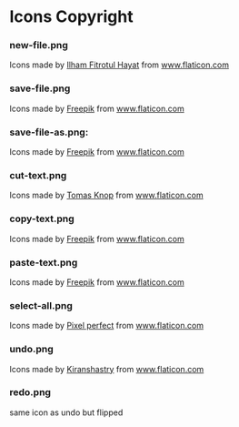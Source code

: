 
# Icons Copyright


### new-file.png

<div>Icons made by <a href="https://www.flaticon.com/authors/ilham-fitrotul-hayat" title="Ilham Fitrotul Hayat">Ilham Fitrotul Hayat</a> from <a href="https://www.flaticon.com/" title="Flaticon">www.flaticon.com</a></div>

### save-file.png

<div>Icons made by <a href="https://www.freepik.com" title="Freepik">Freepik</a> from <a href="https://www.flaticon.com/" title="Flaticon">www.flaticon.com</a></div>


### save-file-as.png:

<div>Icons made by <a href="https://www.freepik.com" title="Freepik">Freepik</a> from <a href="https://www.flaticon.com/" title="Flaticon">www.flaticon.com</a></div>


### cut-text.png

<div>Icons made by <a href="https://www.flaticon.com/authors/tomas-knop" title="Tomas Knop">Tomas Knop</a> from <a href="https://www.flaticon.com/" title="Flaticon">www.flaticon.com</a></div>

### copy-text.png

<div>Icons made by <a href="https://www.freepik.com" title="Freepik">Freepik</a> from <a href="https://www.flaticon.com/" title="Flaticon">www.flaticon.com</a></div>

### paste-text.png

<div>Icons made by <a href="https://www.freepik.com" title="Freepik">Freepik</a> from <a href="https://www.flaticon.com/" title="Flaticon">www.flaticon.com</a></div>

### select-all.png

<div>Icons made by <a href="https://www.flaticon.com/authors/pixel-perfect" title="Pixel perfect">Pixel perfect</a> from <a href="https://www.flaticon.com/" title="Flaticon">www.flaticon.com</a></div>

### undo.png

<div>Icons made by <a href="https://www.flaticon.com/authors/kiranshastry" title="Kiranshastry">Kiranshastry</a> from <a href="https://www.flaticon.com/" title="Flaticon">www.flaticon.com</a></div>

### redo.png

same icon as undo but flipped
